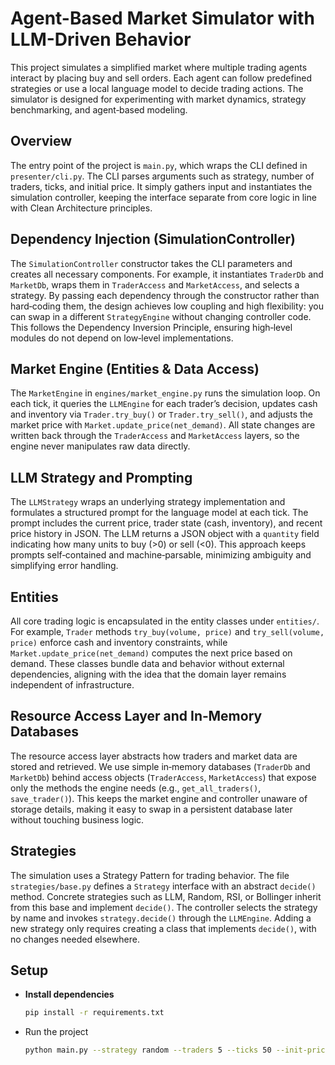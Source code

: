 # Agent-Based Market Simulator with LLM-Driven Behavior

This project simulates a simplified market where multiple trading agents interact by placing buy and sell orders. Each agent can follow predefined strategies or use a local language model to decide trading actions. The simulator is designed for experimenting with market dynamics, strategy benchmarking, and agent‑based modeling.

## Overview

The entry point of the project is `main.py`, which wraps the CLI defined in `presenter/cli.py`. The CLI parses arguments such as strategy, number of traders, ticks, and initial price. It simply gathers input and instantiates the simulation controller, keeping the interface separate from core logic in line with Clean Architecture principles.

## Dependency Injection (SimulationController)

The `SimulationController` constructor takes the CLI parameters and creates all necessary components. For example, it instantiates `TraderDb` and `MarketDb`, wraps them in `TraderAccess` and `MarketAccess`, and selects a strategy. By passing each dependency through the constructor rather than hard‑coding them, the design achieves low coupling and high flexibility: you can swap in a different `StrategyEngine` without changing controller code. This follows the Dependency Inversion Principle, ensuring high‑level modules do not depend on low‑level implementations.

## Market Engine (Entities & Data Access)

The `MarketEngine` in `engines/market_engine.py` runs the simulation loop. On each tick, it queries the `LLMEngine` for each trader’s decision, updates cash and inventory via `Trader.try_buy()` or `Trader.try_sell()`, and adjusts the market price with `Market.update_price(net_demand)`. All state changes are written back through the `TraderAccess` and `MarketAccess` layers, so the engine never manipulates raw data directly.


## LLM Strategy and Prompting

The `LLMStrategy` wraps an underlying strategy implementation and formulates a structured prompt for the language model at each tick. The prompt includes the current price, trader state (cash, inventory), and recent price history in JSON. The LLM returns a JSON object with a `quantity` field indicating how many units to buy (>0) or sell (<0). This approach keeps prompts self‑contained and machine‑parsable, minimizing ambiguity and simplifying error handling.


## Entities

All core trading logic is encapsulated in the entity classes under `entities/`. For example, `Trader` methods `try_buy(volume, price)` and `try_sell(volume, price)` enforce cash and inventory constraints, while `Market.update_price(net_demand)` computes the next price based on demand. These classes bundle data and behavior without external dependencies, aligning with the idea that the domain layer remains independent of infrastructure.

## Resource Access Layer and In‑Memory Databases

The resource access layer abstracts how traders and market data are stored and retrieved. We use simple in‑memory databases (`TraderDb` and `MarketDb`) behind access objects (`TraderAccess`, `MarketAccess`) that expose only the methods the engine needs (e.g., `get_all_traders()`, `save_trader()`). This keeps the market engine and controller unaware of storage details, making it easy to swap in a persistent database later without touching business logic.


## Strategies

The simulation uses a Strategy Pattern for trading behavior. The file `strategies/base.py` defines a `Strategy` interface with an abstract `decide()` method. Concrete strategies such as LLM, Random, RSI, or Bollinger inherit from this base and implement `decide()`. The controller selects the strategy by name and invokes `strategy.decide()` through the `LLMEngine`. Adding a new strategy only requires creating a class that implements `decide()`, with no changes needed elsewhere.

## Setup

- **Install dependencies**  
  ```bash
  pip install -r requirements.txt
  ```

- Run the project
  ```bash
  python main.py --strategy random --traders 5 --ticks 50 --init-price 10
  ```



